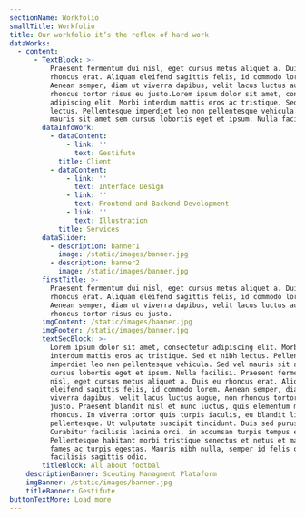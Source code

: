 ```yaml
---
sectionName: Workfolio
smallTitle: Workfolio
title: Our workfolio it’s the reflex of hard work
dataWorks:
  - content:
      - TextBlock: >-
          Praesent fermentum dui nisl, eget cursus metus aliquet a. Duis eu
          rhoncus erat. Aliquam eleifend sagittis felis, id commodo lorem.
          Aenean semper, diam ut viverra dapibus, velit lacus luctus augue, non
          rhoncus tortor risus eu justo.Lorem ipsum dolor sit amet, consectetur
          adipiscing elit. Morbi interdum mattis eros ac tristique. Sed et nibh
          lectus. Pellentesque imperdiet leo non pellentesque vehicula. Sed vel
          mauris sit amet sem cursus lobortis eget et ipsum. Nulla facilisi.
        dataInfoWork:
          - dataContent:
              - link: ''
                text: Gestifute
            title: Client
          - dataContent:
              - link: ''
                text: Interface Design
              - link: ''
                text: Frontend and Backend Development
              - link: ''
                text: Illustration
            title: Services
        dataSlider:
          - description: banner1
            image: /static/images/banner.jpg
          - description: banner2
            image: /static/images/banner.jpg
        firstTitle: >-
          Praesent fermentum dui nisl, eget cursus metus aliquet a. Duis eu
          rhoncus erat. Aliquam eleifend sagittis felis, id commodo lorem.
          Aenean semper, diam ut viverra dapibus, velit lacus luctus augue, non
          rhoncus tortor risus eu justo.
        imgContent: /static/images/banner.jpg
        imgFooter: /static/images/banner.jpg
        textSecBlock: >-
          Lorem ipsum dolor sit amet, consectetur adipiscing elit. Morbi
          interdum mattis eros ac tristique. Sed et nibh lectus. Pellentesque
          imperdiet leo non pellentesque vehicula. Sed vel mauris sit amet sem
          cursus lobortis eget et ipsum. Nulla facilisi. Praesent fermentum dui
          nisl, eget cursus metus aliquet a. Duis eu rhoncus erat. Aliquam
          eleifend sagittis felis, id commodo lorem. Aenean semper, diam ut
          viverra dapibus, velit lacus luctus augue, non rhoncus tortor risus eu
          justo. Praesent blandit nisl et nunc luctus, quis elementum magna
          rhoncus. In viverra tortor quis turpis iaculis, eu blandit libero
          pellentesque. Ut vulputate suscipit tincidunt. Duis sed purus enim.
          Curabitur facilisis lacinia orci, in accumsan turpis tempus et.
          Pellentesque habitant morbi tristique senectus et netus et malesuada
          fames ac turpis egestas. Mauris nibh nulla, semper id felis quis,
          facilisis sagittis odio.
        titleBlock: All about footbal
    descriptionBanner: Scouting Managment Plataform
    imgBanner: /static/images/banner.jpg
    titleBanner: Gestifute
buttonTextMore: Load more
---
```


